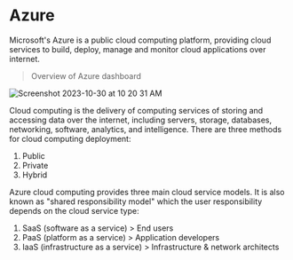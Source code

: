 # Azure

Microsoft's Azure is a public cloud computing platform, providing cloud services to build, deploy, manage and monitor cloud applications over internet.

> Overview of Azure dashboard

![Screenshot 2023-10-30 at 10 20 31 AM](https://github.com/shiyunc/app-data/assets/48885389/ddca12e8-f952-44d3-ac2c-76095a077ddc)

Cloud computing is the delivery of computing services of storing and accessing data over the internet, including servers, storage, databases, networking, software, analytics, and intelligence. There are three methods for cloud computing deployment:

1. Public
2. Private
3. Hybrid

Azure cloud computing provides three main cloud service models. It is also known as "shared responsibility model" which the user responsibility depends on the cloud service type: 

1. SaaS (software as a service) > End users
2. PaaS (platform as a service) > Application developers
3. IaaS (infrastructure as a service) > Infrastructure & network architects

